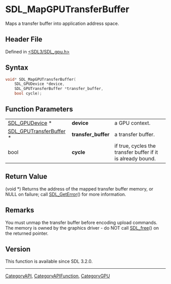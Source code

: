 # SDL_MapGPUTransferBuffer

Maps a transfer buffer into application address space.

## Header File

Defined in [<SDL3/SDL_gpu.h>](https://github.com/libsdl-org/SDL/blob/main/include/SDL3/SDL_gpu.h)

## Syntax

```c
void* SDL_MapGPUTransferBuffer(
    SDL_GPUDevice *device,
    SDL_GPUTransferBuffer *transfer_buffer,
    bool cycle);
```

## Function Parameters

|                                                  |                     |                                                             |
| ------------------------------------------------ | ------------------- | ----------------------------------------------------------- |
| [SDL_GPUDevice](SDL_GPUDevice) *                 | **device**          | a GPU context.                                              |
| [SDL_GPUTransferBuffer](SDL_GPUTransferBuffer) * | **transfer_buffer** | a transfer buffer.                                          |
| bool                                             | **cycle**           | if true, cycles the transfer buffer if it is already bound. |

## Return Value

(void *) Returns the address of the mapped transfer buffer memory, or NULL
on failure; call [SDL_GetError](SDL_GetError)() for more information.

## Remarks

You must unmap the transfer buffer before encoding upload commands. The
memory is owned by the graphics driver - do NOT call [SDL_free](SDL_free)()
on the returned pointer.

## Version

This function is available since SDL 3.2.0.

----
[CategoryAPI](CategoryAPI), [CategoryAPIFunction](CategoryAPIFunction), [CategoryGPU](CategoryGPU)

